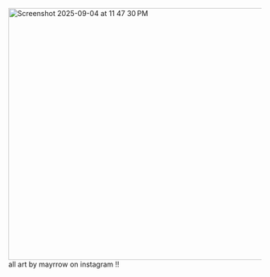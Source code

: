 <img width="522" height="502" alt="Screenshot 2025-09-04 at 11 47 30 PM" src="https://github.com/user-attachments/assets/2cdcd9d4-c07c-4afb-86ac-8435d762f793" /> all art by mayrrow on instagram !!

